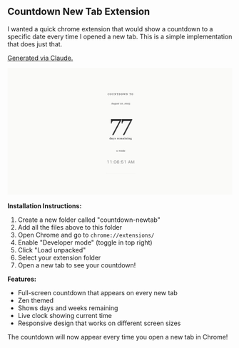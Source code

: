 ## Countdown New Tab Extension

I wanted a quick chrome extension that would show a countdown to a specific date
every time I opened a new tab. This is a simple implementation that does just
that.

[Generated via Claude.][1]

![](./preview.png)



**Installation Instructions:**

1. Create a new folder called "countdown-newtab"
2. Add all the files above to this folder
3. Open Chrome and go to `chrome://extensions/`
4. Enable "Developer mode" (toggle in top right)
5. Click "Load unpacked"
6. Select your extension folder
7. Open a new tab to see your countdown!

**Features:**
- Full-screen countdown that appears on every new tab
- Zen themed
- Shows days and weeks remaining
- Live clock showing current time
- Responsive design that works on different screen sizes

The countdown will now appear every time you open a new tab in Chrome!

[1]: https://claude.ai/share/2b98724e-b4f9-42cb-b6f3-9c808d29252a
